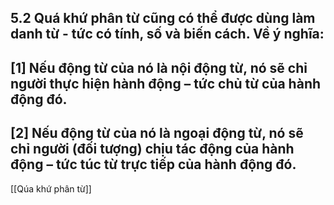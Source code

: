 ## 5.2 Quá khứ phân từ cũng có thể được dùng làm danh từ - tức có tính, số và biến cách. Về ý nghĩa:

  

## [1] Nếu động từ của nó là nội động từ, nó sẽ chỉ người thực hiện hành động – tức chủ từ của hành động đó.

  

## [2] Nếu động từ của nó là ngoại động từ, nó sẽ chỉ người (đối tượng) chịu tác động của hành động – tức túc từ trực tiếp của hành động đó.

[[Qúa khứ phân từ]]